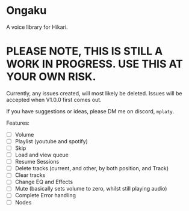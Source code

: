 # Ongaku
A voice library for Hikari.
# PLEASE NOTE, THIS IS STILL A WORK IN PROGRESS. USE THIS AT YOUR OWN RISK.
Currently, any issues created, will most likely be deleted. Issues will be accepted when V1.0.0 first comes out.

If you have suggestions or ideas, please DM me on discord, `mplaty`.

Features:
 - [ ] Volume
 - [ ] Playlist (youtube and spotify)
 - [ ] Skip
 - [ ] Load and view queue
 - [ ] Resume Sessions
 - [ ] Delete tracks (current, and other, by both position, and Track)
 - [ ] Clear tracks
 - [ ] Change EQ and Effects
 - [ ] Mute (basically sets volume to zero, whilst still playing audio)
 - [ ] Complete Error handling
 - [ ] Nodes
